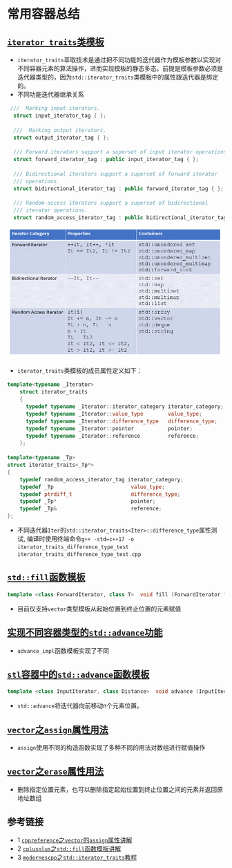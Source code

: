 # 常用容器总结

## [`iterator_traits`类模板](./advance_implementation_test.cpp)
* `iterator_traits`萃取技术是通过把不同功能的迭代器作为模板参数以实现对不同容器元素的算法操作，进而实现模板的静态多态。前提是模板参数必须是迭代器类型的，因为`std::iterator_traits`类模板中的属性跟迭代器是绑定的。
* 不同功能迭代器继承关系
```c++
 ///  Marking input iterators.
  struct input_iterator_tag { };

  ///  Marking output iterators.
  struct output_iterator_tag { };

  /// Forward iterators support a superset of input iterator operations.
  struct forward_iterator_tag : public input_iterator_tag { };

  /// Bidirectional iterators support a superset of forward iterator
  /// operations.
  struct bidirectional_iterator_tag : public forward_iterator_tag { };

  /// Random-access iterators support a superset of bidirectional
  /// iterator operations.
  struct random_access_iterator_tag : public bidirectional_iterator_tag { };
```

![](./data/IteratorCategories.png)

* `iterator_traits`类模板的成员属性定义如下：
```c++
template<typename _Iterator>
    struct iterator_traits
    {
      typedef typename _Iterator::iterator_category iterator_category;
      typedef typename _Iterator::value_type        value_type;
      typedef typename _Iterator::difference_type   difference_type;
      typedef typename _Iterator::pointer           pointer;
      typedef typename _Iterator::reference         reference;
    };

template<typename _Tp>
struct iterator_traits<_Tp*>
{
    typedef random_access_iterator_tag iterator_category;
    typedef _Tp                         value_type;
    typedef ptrdiff_t                   difference_type;
    typedef _Tp*                        pointer;
    typedef _Tp&                        reference;
};
```

* 不同迭代器`Iter`的`std::iterator_traits<Iter>::difference_type`属性测试[](./iterator_traits_difference_type_test.cpp), 编译时使用终端命令`g++ -std=c++17 -o iterator_traits_difference_type_test iterator_traits_difference_type_test.cpp`

## [`std::fill`函数模板](./vector_fill_test.cpp)
```c++
template <class ForwardIterator, class T>  void fill (ForwardIterator first, ForwardIterator last, const T& val);
```
* 目前仅支持`vector`类型模板从起始位置到终止位置的元素赋值

## [实现不同容器类型的`std::advance`功能](./advance_implementation_test.cpp)
* `advance_impl`函数模板实现了不同

## [`stl`容器中的`std::advance`函数模板](./list_advance_test.cpp)
```c++
template <class InputIterator, class Distance>  void advance (InputIterator& it, Distance n);
```
* `std::advance`将迭代器向前移动n个元素位置。

## [`vector`之`assign`属性用法](./vector_assign_test.cpp)
* `assign`使用不同的构造函数实现了多种不同的用法对数组进行赋值操作

## [`vector`之`erase`属性用法](./vector_erase_test.cpp)
* 删除指定位置元素，也可以删除指定起始位置到终止位置之间的元素并返回原地址数组

## 参考链接
* 1 [`cppreference`之`vector`的`assign`属性讲解](https://en.cppreference.com/w/cpp/container/vector/assign)
* 2 [`cplusplus`之`std::fill`函数模板讲解](https://cplusplus.com/reference/algorithm/fill/)
* 3 [`modernescpp`之`std::iterator_traits`教程](https://www.modernescpp.com/index.php/softwaredesign-with-traits-and-tag-dispatching)